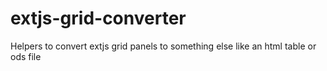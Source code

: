 extjs-grid-converter
====================

Helpers to convert extjs grid panels to something else like an html table or ods file
